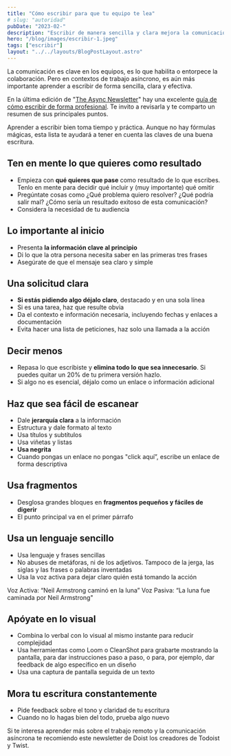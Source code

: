 ```yaml
---
title: "Cómo escribir para que tu equipo te lea"
# slug: "autoridad"
pubDate: "2023-02-"
description: "Escribir de manera sencilla y clara mejora la comunicación en equipos de trabajo asíncrono. Se recomienda comenzar con la información clave, hacer solicitudes claras y simplificar el mensaje eliminando lo innecesario. Utilizar formatos estructurados, lenguaje simple y elementos visuales facilita la comprensión y efectividad de la escritura"
hero: "/blog/images/escribir-1.jpeg"
tags: ["escribir"]
layout: "../../layouts/BlogPostLayout.astro"
---
```


La comunicación es clave en los equipos, es lo que habilita o entorpece la colaboración. Pero en contextos de trabajo asíncrono, es aún más importante aprender a escribir de forma sencilla, clara y efectiva.

En la última edición de "[The Async Newsletter](https://async.twist.com/)" hay una excelente [guía de cómo escribir de forma profesional](https://async.twist.com/writing-at-work/). Te invito a revisarla y te comparto un resumen de sus principales puntos.

Aprender a escribir bien toma tiempo y práctica. Aunque no hay fórmulas mágicas, esta lista te ayudará a tener en cuenta las claves de una buena escritura.

## Ten en mente lo que quieres como resultado
- Empieza con **qué quieres que pase** como resultado de lo que escribes. Tenlo en mente para decidir qué incluir y (muy importante) qué omitir
- Pregúntate cosas como ¿Qué problema quiero resolver? ¿Qué podría salir mal? ¿Cómo sería un resultado exitoso de esta comunicación?
- Considera la necesidad de tu audiencia

## Lo importante al inicio
- Presenta **la información clave al principio**
- Di lo que la otra persona necesita saber en las primeras tres frases
- Asegúrate de que el mensaje sea claro y simple

## Una solicitud clara
- **Si estás pidiendo algo déjalo claro**, destacado y en una sola línea
- Si es una tarea, haz que resulte obvia
- Da el contexto e información necesaria, incluyendo fechas y enlaces a documentación
- Evita hacer una lista de peticiones, haz solo una llamada a la acción

## Decir menos
- Repasa lo que escribiste y **elimina todo lo que sea innecesario**. Si puedes quitar un 20% de tu primera versión hazlo.
- Si algo no es esencial, déjalo como un enlace o información adicional

## Haz que sea fácil de escanear
- Dale **jerarquía clara** a la información
- Estructura y dale formato al texto
- Usa títulos y subtítulos
- Usa viñetas y listas
- **Usa negrita**
- Cuando pongas un enlace no pongas "click aquí”, escribe un enlace de forma descriptiva

## Usa fragmentos
- Desglosa grandes bloques en **fragmentos pequeños y fáciles de digerir**
- El punto principal va en el primer párrafo

## Usa un lenguaje sencillo
- Usa lenguaje y frases sencillas
- No abuses de metáforas, ni de los adjetivos. Tampoco de la jerga, las siglas y las frases o palabras inventadas
- Usa la voz activa para dejar claro quién está tomando la acción

Voz Activa: “Neil Armstrong caminó en la luna”
Voz Pasiva: “La luna fue caminada por Neil Armstrong"

## Apóyate en lo visual
- Combina lo verbal con lo visual al mismo instante para reducir complejidad
- Usa herramientas como Loom o CleanShot para grabarte mostrando la pantalla, para dar instrucciones paso a paso, o para, por ejemplo, dar feedback de algo específico en un diseño
- Usa una captura de pantalla seguida de un texto

## Mora tu escritura constantemente
- Pide feedback sobre el tono y claridad de tu escritura
- Cuando no lo hagas bien del todo, prueba algo nuevo

Si te interesa aprender más sobre el trabajo remoto y la comunicación asíncrona te recomiendo este newsletter de Doist los creadores de Todoist y Twist.